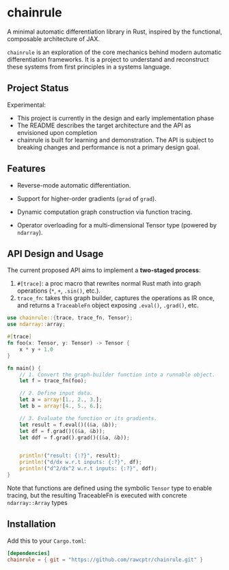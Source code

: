 
# chainrule

A minimal automatic differentiation library in Rust, inspired by the functional, composable architecture of JAX.

`chainrule` is an exploration of the core mechanics behind modern automatic differentiation frameworks. It is a project to understand and reconstruct these systems from first principles in a systems language.

## Project Status

Experimental:

- This project is currently in the design and early implementation phase
- The README describes the target architecture and the API as envisioned upon completion
- chainrule is built for learning and demonstration. The API is subject to breaking changes and performance is not a primary design goal.

## Features

- Reverse-mode automatic differentiation.

- Support for higher-order gradients (`grad` of `grad`).

- Dynamic computation graph construction via function tracing.

- Operator overloading for a multi-dimensional Tensor type (powered by `ndarray`).

## API Design and Usage

The current proposed API aims to implement a **two-staged process**:

1. `#[trace]`:  a proc macro that rewrites normal Rust math into graph operations (`*`, `+`, `.sin()`, etc.).
2. `trace_fn`: takes this graph builder, captures the operations as IR once, and returns a `TraceableFn` object exposing `.eval()`, `.grad()`, etc.

```rust
use chainrule::{trace, trace_fn, Tensor};
use ndarray::array;

#[trace]
fn foo(x: Tensor, y: Tensor) -> Tensor {
    x * y + 1.0
}

fn main() {
    // 1. Convert the graph-builder function into a runnable object.
    let f = trace_fn(foo);

    // 2. Define input data.
    let a = array![1., 2., 3.];
    let b = array![4., 5., 6.];

    // 3. Evaluate the function or its gradients.
    let result = f.eval()((&a, &b));
    let df = f.grad()((&a, &b));
    let ddf = f.grad().grad()((&a, &b));


    println!("result: {:?}", result);
    println!("d/dx w.r.t inputs: {:?}", df);
    println!("d^2/dx^2 w.r.t inputs: {:?}", ddf);
}
```

Note that functions are defined using the symbolic `Tensor` type to enable tracing, but the resulting TraceableFn is executed with concrete `ndarray::Array` types

## Installation

Add this to your `Cargo.toml`:

```toml
[dependencies]
chainrule = { git = "https://github.com/rawcptr/chainrule.git" }
```
